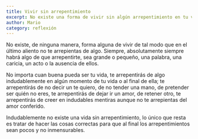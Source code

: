 ```yaml
---
title: Vivir sin arrepentimiento
excerpt: No existe una forma de vivir sin algún arrepentimiento en tu vida.
author: Mario
category: reflexión
---
```


No existe, de ninguna manera, forma alguna de vivir de tal modo que en el último aliento no te arrepientas de algo. Siempre, absolutamente siempre habrá algo de que arrepentirte, sea grande o pequeño, una palabra, una caricia, un acto o la ausencia de ellos.  

No importa cuan buena pueda ser tu vida, te arrepentirás de algo indudablemente en algún momento de tu vida o al final de ella; te arrepentirás de no decir un te quiero, de no tender una mano, de pretender ser quién no eres, te arrepentirás de dejar ir un amor, de retener otro, te arrepentirás de creer en indudables mentiras aunque no te arrepientas del amor conferido.  

Indudablemente no existe una vida sin arrepentimiento, lo único que resta es tratar de hacer las cosas correctas para que al final los arrepentimientos sean pocos y no inmensurables.
